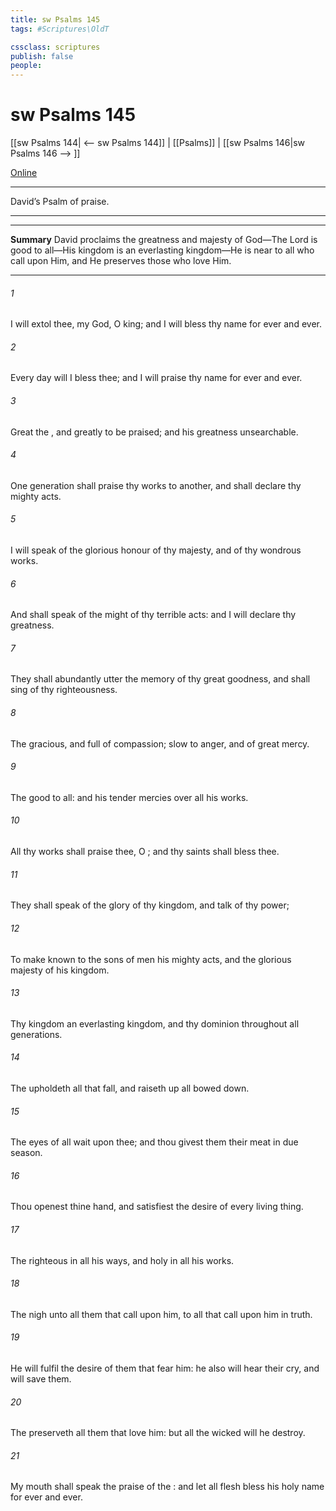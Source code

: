 ```yaml
---
title: sw Psalms 145
tags: #Scriptures\OldT

cssclass: scriptures
publish: false
people:
---
```


# sw Psalms 145
[[sw Psalms 144| <-- sw Psalms 144]] | [[Psalms]] | [[sw Psalms 146|sw Psalms 146 --> ]]

[Online](https://churchofjesuschrist.org/study/scriptures/ot/ps/145?lang=eng)

---
David’s Psalm of praise.

---

---
__Summary__
David proclaims the greatness and majesty of God—The Lord is good to all—His kingdom is an everlasting kingdom—He is near to all who call upon Him, and He preserves those who love Him.

---
###### 1 
I will extol thee, my God, O king; and I will bless thy name for ever and ever.

###### 2 
Every day will I bless thee; and I will praise thy name for ever and ever.

###### 3 
Great  the , and greatly to be praised; and his greatness  unsearchable.

###### 4 
One generation shall praise thy works to another, and shall declare thy mighty acts.

###### 5 
I will speak of the glorious honour of thy majesty, and of thy wondrous works.

###### 6 
And  shall speak of the might of thy terrible acts: and I will declare thy greatness.

###### 7 
They shall abundantly utter the memory of thy great goodness, and shall sing of thy righteousness.

###### 8 
The   gracious, and full of compassion; slow to anger, and of great mercy.

###### 9 
The   good to all: and his tender mercies  over all his works.

###### 10 
All thy works shall praise thee, O ; and thy saints shall bless thee.

###### 11 
They shall speak of the glory of thy kingdom, and talk of thy power;

###### 12 
To make known to the sons of men his mighty acts, and the glorious majesty of his kingdom.

###### 13 
Thy kingdom  an everlasting kingdom, and thy dominion  throughout all generations.

###### 14 
The  upholdeth all that fall, and raiseth up all  bowed down.

###### 15 
The eyes of all wait upon thee; and thou givest them their meat in due season.

###### 16 
Thou openest thine hand, and satisfiest the desire of every living thing.

###### 17 
The   righteous in all his ways, and holy in all his works.

###### 18 
The   nigh unto all them that call upon him, to all that call upon him in truth.

###### 19 
He will fulfil the desire of them that fear him: he also will hear their cry, and will save them.

###### 20 
The  preserveth all them that love him: but all the wicked will he destroy.

###### 21 
My mouth shall speak the praise of the : and let all flesh bless his holy name for ever and ever.

